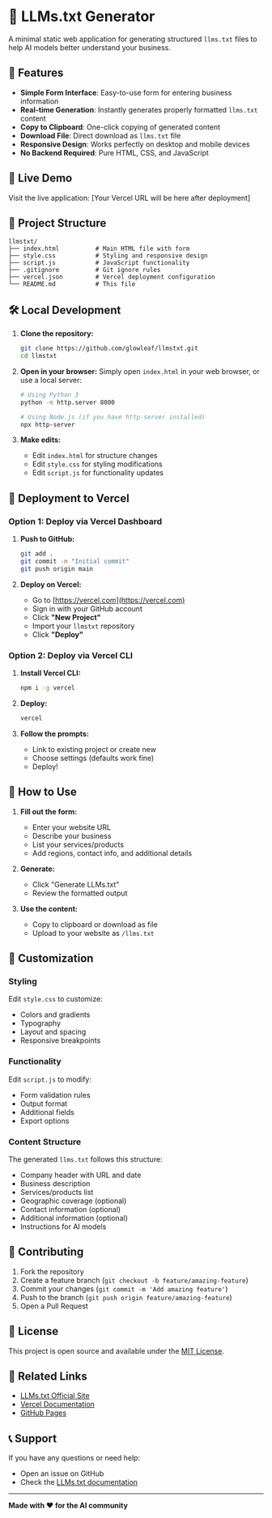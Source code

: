 # 🤖 LLMs.txt Generator

A minimal static web application for generating structured `llms.txt` files to help AI models better understand your business.

## 🌟 Features

- **Simple Form Interface**: Easy-to-use form for entering business information
- **Real-time Generation**: Instantly generates properly formatted `llms.txt` content
- **Copy to Clipboard**: One-click copying of generated content
- **Download File**: Direct download as `llms.txt` file
- **Responsive Design**: Works perfectly on desktop and mobile devices
- **No Backend Required**: Pure HTML, CSS, and JavaScript

## 🚀 Live Demo

Visit the live application: [Your Vercel URL will be here after deployment]

## 📁 Project Structure

```
llmstxt/
├── index.html          # Main HTML file with form
├── style.css           # Styling and responsive design
├── script.js           # JavaScript functionality
├── .gitignore          # Git ignore rules
├── vercel.json         # Vercel deployment configuration
└── README.md           # This file
```

## 🛠️ Local Development

1. **Clone the repository:**
   ```bash
   git clone https://github.com/glowleaf/llmstxt.git
   cd llmstxt
   ```

2. **Open in your browser:**
   Simply open `index.html` in your web browser, or use a local server:
   ```bash
   # Using Python 3
   python -m http.server 8000
   
   # Using Node.js (if you have http-server installed)
   npx http-server
   ```

3. **Make edits:**
   - Edit `index.html` for structure changes
   - Edit `style.css` for styling modifications
   - Edit `script.js` for functionality updates

## 🚀 Deployment to Vercel

### Option 1: Deploy via Vercel Dashboard

1. **Push to GitHub:**
   ```bash
   git add .
   git commit -m "Initial commit"
   git push origin main
   ```

2. **Deploy on Vercel:**
   - Go to [https://vercel.com](https://vercel.com)
   - Sign in with your GitHub account
   - Click **"New Project"**
   - Import your `llmstxt` repository
   - Click **"Deploy"**

### Option 2: Deploy via Vercel CLI

1. **Install Vercel CLI:**
   ```bash
   npm i -g vercel
   ```

2. **Deploy:**
   ```bash
   vercel
   ```

3. **Follow the prompts:**
   - Link to existing project or create new
   - Choose settings (defaults work fine)
   - Deploy!

## 📝 How to Use

1. **Fill out the form:**
   - Enter your website URL
   - Describe your business
   - List your services/products
   - Add regions, contact info, and additional details

2. **Generate:**
   - Click "Generate LLMs.txt"
   - Review the formatted output

3. **Use the content:**
   - Copy to clipboard or download as file
   - Upload to your website as `/llms.txt`

## 🎨 Customization

### Styling
Edit `style.css` to customize:
- Colors and gradients
- Typography
- Layout and spacing
- Responsive breakpoints

### Functionality
Edit `script.js` to modify:
- Form validation rules
- Output format
- Additional fields
- Export options

### Content Structure
The generated `llms.txt` follows this structure:
- Company header with URL and date
- Business description
- Services/products list
- Geographic coverage (optional)
- Contact information (optional)
- Additional information (optional)
- Instructions for AI models

## 🤝 Contributing

1. Fork the repository
2. Create a feature branch (`git checkout -b feature/amazing-feature`)
3. Commit your changes (`git commit -m 'Add amazing feature'`)
4. Push to the branch (`git push origin feature/amazing-feature`)
5. Open a Pull Request

## 📄 License

This project is open source and available under the [MIT License](LICENSE).

## 🔗 Related Links

- [LLMs.txt Official Site](https://llmstxt.org)
- [Vercel Documentation](https://vercel.com/docs)
- [GitHub Pages](https://pages.github.com/)

## 📞 Support

If you have any questions or need help:
- Open an issue on GitHub
- Check the [LLMs.txt documentation](https://llmstxt.org)

---

**Made with ❤️ for the AI community** 